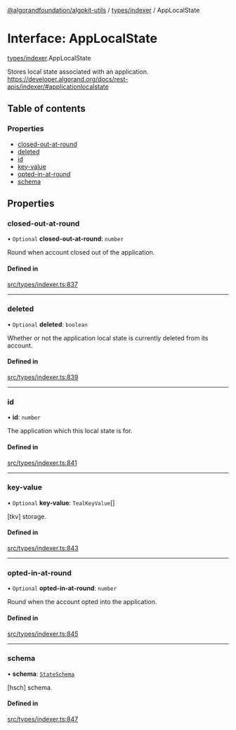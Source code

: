 [@algorandfoundation/algokit-utils](../README.md) / [types/indexer](../modules/types_indexer.md) / AppLocalState

# Interface: AppLocalState

[types/indexer](../modules/types_indexer.md).AppLocalState

Stores local state associated with an application. https://developer.algorand.org/docs/rest-apis/indexer/#applicationlocalstate

## Table of contents

### Properties

- [closed-out-at-round](types_indexer.AppLocalState.md#closed-out-at-round)
- [deleted](types_indexer.AppLocalState.md#deleted)
- [id](types_indexer.AppLocalState.md#id)
- [key-value](types_indexer.AppLocalState.md#key-value)
- [opted-in-at-round](types_indexer.AppLocalState.md#opted-in-at-round)
- [schema](types_indexer.AppLocalState.md#schema)

## Properties

### closed-out-at-round

• `Optional` **closed-out-at-round**: `number`

Round when account closed out of the application.

#### Defined in

[src/types/indexer.ts:837](https://github.com/algorandfoundation/algokit-utils-ts/blob/main/src/types/indexer.ts#L837)

___

### deleted

• `Optional` **deleted**: `boolean`

Whether or not the application local state is currently deleted from its account.

#### Defined in

[src/types/indexer.ts:839](https://github.com/algorandfoundation/algokit-utils-ts/blob/main/src/types/indexer.ts#L839)

___

### id

• **id**: `number`

The application which this local state is for.

#### Defined in

[src/types/indexer.ts:841](https://github.com/algorandfoundation/algokit-utils-ts/blob/main/src/types/indexer.ts#L841)

___

### key-value

• `Optional` **key-value**: `TealKeyValue`[]

[tkv] storage.

#### Defined in

[src/types/indexer.ts:843](https://github.com/algorandfoundation/algokit-utils-ts/blob/main/src/types/indexer.ts#L843)

___

### opted-in-at-round

• `Optional` **opted-in-at-round**: `number`

Round when the account opted into the application.

#### Defined in

[src/types/indexer.ts:845](https://github.com/algorandfoundation/algokit-utils-ts/blob/main/src/types/indexer.ts#L845)

___

### schema

• **schema**: [`StateSchema`](types_indexer.StateSchema.md)

[hsch] schema.

#### Defined in

[src/types/indexer.ts:847](https://github.com/algorandfoundation/algokit-utils-ts/blob/main/src/types/indexer.ts#L847)
